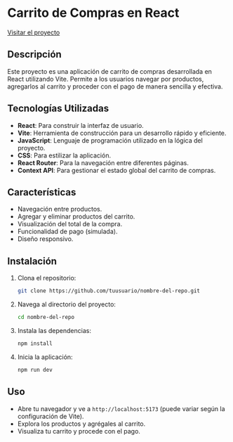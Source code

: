 # Carrito de Compras en React

[Visitar el proyecto](https://carrito-compras-con-react.netlify.app/)

## Descripción

Este proyecto es una aplicación de carrito de compras desarrollada en React utilizando Vite. Permite a los usuarios navegar por productos, agregarlos al carrito y proceder con el pago de manera sencilla y efectiva.

## Tecnologías Utilizadas

- **React**: Para construir la interfaz de usuario.
- **Vite**: Herramienta de construcción para un desarrollo rápido y eficiente.
- **JavaScript**: Lenguaje de programación utilizado en la lógica del proyecto.
- **CSS**: Para estilizar la aplicación.
- **React Router**: Para la navegación entre diferentes páginas.
- **Context API**: Para gestionar el estado global del carrito de compras.

## Características

- Navegación entre productos.
- Agregar y eliminar productos del carrito.
- Visualización del total de la compra.
- Funcionalidad de pago (simulada).
- Diseño responsivo.

## Instalación

1. Clona el repositorio:

   ```bash
   git clone https://github.com/tuusuario/nombre-del-repo.git
   ```

2. Navega al directorio del proyecto:

   ```bash
   cd nombre-del-repo
   ```

3. Instala las dependencias:

   ```bash
   npm install
   ```

4. Inicia la aplicación:

   ```bash
   npm run dev
   ```

## Uso

- Abre tu navegador y ve a `http://localhost:5173` (puede variar según la configuración de Vite).
- Explora los productos y agrégales al carrito.
- Visualiza tu carrito y procede con el pago.
